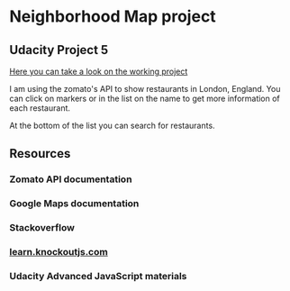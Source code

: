 # Neighborhood Map project

## Udacity Project 5

[Here you can take a look on the working project](https://lacika1981.github.io)

I am using the zomato's API to show restaurants in London, England.
You can click on markers or in the list on the name to get more information of each restaurant.

At the bottom of the list you can search for restaurants.

## Resources

### Zomato API documentation
### Google Maps documentation
### Stackoverflow
### [learn.knockoutjs.com](http://learn.knockoutjs.com)
### Udacity Advanced JavaScript materials